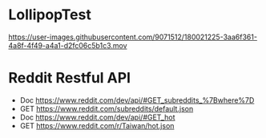 # LollipopTest

https://user-images.githubusercontent.com/9071512/180021225-3aa6f361-4a8f-4f49-a4a1-d2fc06c5b1c3.mov


# Reddit Restful API
- Doc https://www.reddit.com/dev/api/#GET_subreddits_%7Bwhere%7D
- GET https://www.reddit.com/subreddits/default.json
- Doc https://www.reddit.com/dev/api/#GET_hot
- GET https://www.reddit.com/r/Taiwan/hot.json
